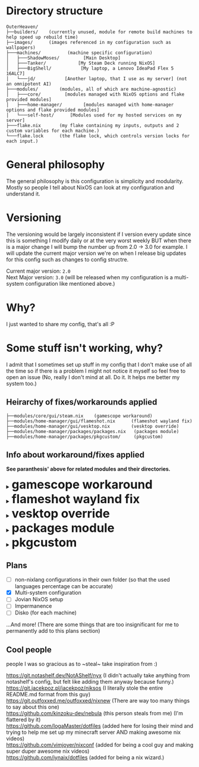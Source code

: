 # Directory structure
```
OuterHeaven/
├──builders/    (currently unused, module for remote build machines to help speed up rebuild time)
├──images/      (images referenced in my configuration such as wallpapers)
├───machines/          (machine specific configuration)
│   ├───ShadowMoses/         [Main Desktop]
│   ├───Tanker/            [My Steam Deck running NixOS]
│   ├───BigShell/           [My laptop, a Lenovo IdeaPad Flex 5 16ALC7]
│   └───jd/           [Another laptop, that I use as my server] (not an omnipotent AI)
├───modules/        (modules, all of which are machine-agnostic)
│   ├───core/         [modules managed with NixOS options and flake provided modules]
│   ├───home-manager/        [modules managed with home-manager options and flake provided modules]
│   └───self-host/      [Modules used for my hosted services on my server]
├───flake.nix       (my flake containing my inputs, outputs and 2 custom variables for each machine.)
└───flake.lock      (the flake lock, which controls version locks for each input.)
```
# General philosophy

The general philosophy is this configuration is simplicity and modularity. Mostly so people I tell about NixOS can look at my configuration and understand it.

# Versioning

The versioning would be largely inconsistent if I version every update since this is something I modify daily or at the very worst weekly BUT when there is a major change I will bump the number up from 2.0 -> 3.0 for example. I will update the current major version we're on when I release big updates for this config such as changes to config structre.

Current major version: `2.0`
<br>
Next Major version: `3.0` (will be released when my configuration is a multi-system configuration like mentioned above.)

# Why?

I just wanted to share my config, that's all :P

# Some stuff isn't working, why?

I admit that I sometimes set up stuff in my config that I don't make use of all the time so if there is a problem I might not notice it myself so feel free to open an issue (No, really I don't mind at all. Do it. It helps me better my system too.)

## Heirarchy of fixes/workarounds applied
```
├──modules/core/gui/steam.nix    (gamescope workaround)
├──modules/home-manager/gui/flameshot.nix      (flameshot wayland fix)
├──modules/home-manager/gui/vesktop.nix        (vesktop override)
├──modules/home-manager/packages/packages.nix   (packages module)
├──modules/home-manager/packages/pkgcustom/     (pkgcustom)
```

## Info about workaround/fixes applied

**See paranthesis' above for related modules and their directories.**

<details>
<summary><b><font size="+3">gamescope workaround</font></b></summary>


The override used here for Gamescope running through steam on NixOS (yes, **very specifically gamescope running through Steam on NixOS**) does not bring up the gamescope window because gamescope looks for certain libraries in the provided FHS environment and it can't find them in said FHS environment, therefore making this workaround necessary.
</details>

<details>
<summary><b><font size="+3">flameshot wayland fix</font></b></summary>


The overrides used here make it so that flameshot is compiled with the appropriate cmake flags so that it works on Wayland and locks the version to a certain commit known to work with Wayland. (https://github.com/flameshot-org/flameshot/issues/3012)
</details>

<details>
<summary><b><font size="+3">vesktop override</font></b></summary>


The overrides used here removes Vencord related branding and replaces the icons and name with regular Discord's and adds launch flags that help with screen sharing on Wayland.
</details>

<details>
<summary><b><font size="+3">packages module</font></b></summary>


This home manager managed module contains packages I manage under home-manager, alongside some overrides and override templates that I plan to reuse later.
</details>

<details>
<summary><b><font size="+3">pkgcustom</font></b></summary>


packages that I plan to submit to nixpkgs in the future, some of which are referenced in packages.nix but mostly not. The name is **pkgcustom** because it sounded cool in my head.
</details>

## Plans

- [ ] non-nixlang configurations in their own folder (so that the used languages percentage can be accurate)
- [x] Multi-system configuration
- [ ] Jovian NixOS setup
- [ ] Impermanence
- [ ] Disko (for each machine)

...And more! (There are some things that are too insignificant for me to permanently add to this plans section)

## Cool people

people I was so gracious as to ~steal~ take inspiration from :)

https://git.notashelf.dev/NotAShelf/nyx (I didn't actually take anything from notashelf's config, but felt like adding them anyway because funny.)
<br>
https://git.jacekpoz.pl/jacekpoz/niksos (I literally stole the entire README.md format from this guy)
<br>
https://git.outfoxxed.me/outfoxxed/nixnew (There are way too many things to say about this one)
<br>
https://github.com/kinzoku-dev/nebula (this person steals from me) (I'm flattered by it)
<br>
https://github.com/IogaMaster/dotfiles (added here for losing their mind and trying to help me set up my minecraft server AND making awesome nix videos)
<br>
https://github.com/vimjoyer/nixconf (added for being a cool guy and making super duper awesome nix videos) 
<br>
https://github.com/iynaix/dotfiles (added for being a nix wizard.)
